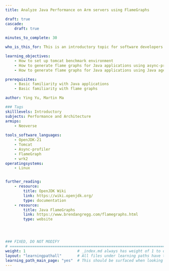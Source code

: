 ```yaml
---
title: Analyze Java Performance on Arm servers using FlameGraphs

draft: true
cascade:
    draft: true
    
minutes_to_complete: 30

who_is_this_for: This is an introductory topic for software developers looking to analyze the performance of their Java applications on the Arm Neoverse based servers using flame graphs. 

learning_objectives: 
    - How to set up tomcat benchmark environment
    - How to generate flame graphs for Java applications using async-profiler
    - How to generate flame graphs for Java applications using Java agent

prerequisites:
    - Basic familiarity with Java applications
    - Basic familiarity with flame graphs

author: Ying Yu, Martin Ma

### Tags
skilllevels: Introductory
subjects: Performance and Architecture
armips:
    - Neoverse
  
tools_software_languages:
    - OpenJDK-21
    - Tomcat
    - Async-profiler
    - FlameGraph
    - wrk2
operatingsystems:
    - Linux


further_reading:
    - resource:
        title: OpenJDK Wiki 
        link: https://wiki.openjdk.org/
        type: documentation
    - resource:
        title: Java FlameGraphs
        link: https://www.brendangregg.com/flamegraphs.html
        type: website




### FIXED, DO NOT MODIFY
# ================================================================================
weight: 1                       # _index.md always has weight of 1 to order correctly
layout: "learningpathall"       # All files under learning paths have this same wrapper
learning_path_main_page: "yes"  # This should be surfaced when looking for related content. Only set for _index.md of learning path content.
---
```

